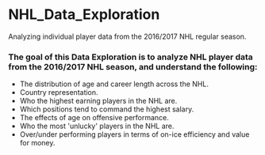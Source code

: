 # NHL_Data_Exploration
Analyzing individual player data from the 2016/2017 NHL regular season. 

### The goal of this Data Exploration is to analyze NHL player data from the 2016/2017 NHL season, and understand the following:
 - The distribution of age and career length across the NHL.
 - Country representation. 
 - Who the highest earning players in the NHL are.
 - Which positions tend to command the highest salary.
 - The effects of age on offensive performance.
 - Who the most 'unlucky' players in the NHL are.
 - Over/under performing players in terms of on-ice efficiency and value for money.
